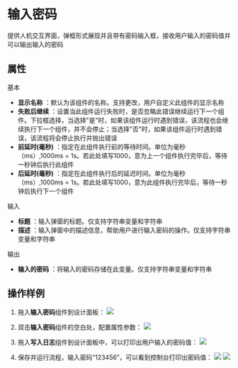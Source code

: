 # 输入密码

提供人机交互界面，弹框形式展现并且带有密码输入框，接收用户输入的密码值并可以输出输入的密码

## 属性
基本
- **显示名称** ：默认为该组件的名称。支持更改，用户自定义此组件的显示名称
- **失败后继续** ：设置当此组件运行失败时，是否忽略此错误继续运行下一个组件。下拉框选择，当选择"是"时，如果该组件运行时遇到错误，该流程也会继续执行下一个组件，并不会停止；当选择"否"时，如果该组件运行时遇到错误，该流程将会停止执行并抛出错误
- **前延时(毫秒)** ：指定在此组件执行前的等待时间。单位为毫秒（ms）,1000ms = 1s。若此处填写1000，意为上一个组件执行完毕后，等待一秒钟后执行此组件
- **后延时(毫秒)** ：指定在此组件执行后的延迟时间。单位为毫秒（ms）,1000ms = 1s。若此处填写1000，意为此组件执行完毕后，等待一秒钟后执行下一个组件


输入

- **标题** ：输入弹窗的标题。仅支持字符串变量和字符串
- **描述** ：输入弹窗中的描述信息，帮助用户进行输入密码的操作。仅支持字符串变量和字符串

输出

- **输入的密码** ：将输入的密码存储在此变量。仅支持字符串变量和字符串

## 操作样例
1. 拖入**输入密码**组件到设计面板：
![](https://docimages.blob.core.chinacloudapi.cn/images/Activities/inputPassword-1.png)

2. 双击**输入密码**组件的空白处，配置属性参数：
![](https://docimages.blob.core.chinacloudapi.cn/images/Activities/inputPassword-2.png)

3. 拖入**写入日志**组件到设计面板中，可以打印出用户输入的密码值：
![](https://docimages.blob.core.chinacloudapi.cn/images/Activities/inputPassword-3.png)

4. 保存并运行流程，输入密码“123456”，可以看到控制台打印出密码值：
![](https://docimages.blob.core.chinacloudapi.cn/images/Activities/inputPassword-4.png)
![](https://docimages.blob.core.chinacloudapi.cn/images/Activities/inputPassword-5.png)
